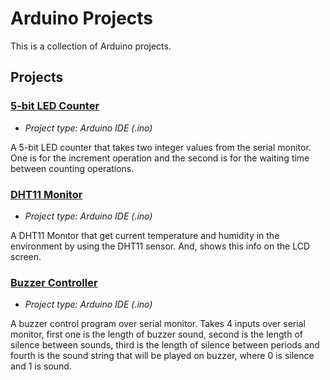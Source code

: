 # Arduino Projects

This is a collection of Arduino projects.

## Projects

### [5-bit LED Counter](../master/5-bit-led-counter)

* *Project type: Arduino IDE (.ino)*

A 5-bit LED counter that takes two integer values from the serial monitor. One is for the increment operation and the second is for the waiting time between counting operations.

### [DHT11 Monitor](../master/DHT11-Monitor)

* *Project type: Arduino IDE (.ino)*

A DHT11 Monıtor that get current temperature and humidity in the environment by using the DHT11 sensor. And, shows this info on the LCD screen.

### [Buzzer Controller](../master/buzzer-controller)

* *Project type: Arduino IDE (.ino)*

A buzzer control program over serial monitor. Takes 4 inputs over serial monitor, first one is the length of buzzer sound, second is the length of silence between sounds, third is the length of silence between periods and fourth is the sound string that will be played on buzzer, where 0 is silence and 1 is sound.
